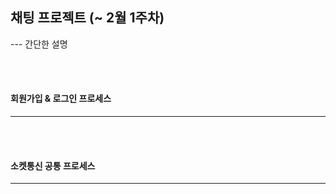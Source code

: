 ## 채팅 프로젝트 (~ 2월 1주차)

--- 간단한 설명

> 

<br>

<br>

#### 회원가입 & 로그인 프로세스

---

<br>

<br>

#### 소켓통신 공통 프로세스

---

